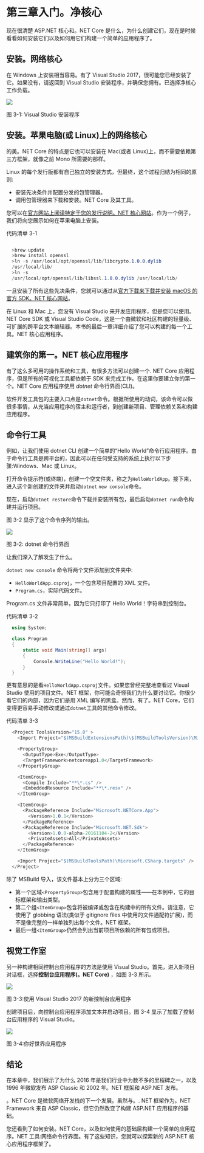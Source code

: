 # 第三章入门。净核心

现在很清楚 ASP.NET 核心和。NET Core 是什么，为什么创建它们，现在是时候看看如何安装它们以及如何用它们构建一个简单的应用程序了。

## 安装。网络核心

在 Windows 上安装相当容易。有了 Visual Studio 2017，很可能您已经安装了它。如果没有，请返回到 Visual Studio 安装程序，并确保您拥有。已选择净核心工作负载。

![](img/image001.png)

图 3-1: Visual Studio 安装程序

## 安装。苹果电脑(或 Linux)上的网络核心

的美。NET Core 的特点是它也可以安装在 Mac(或者 Linux)上，而不需要依赖第三方框架，就像之前 Mono 所需要的那样。

Linux 的每个发行版都有自己独立的安装方式，但最终，这个过程归结为相同的原则:

*   安装先决条件并配置分发的包管理器。
*   调用包管理器来下载和安装。NET Core 及其工具。

您可以在[官方网站上阅读特定于您的发行说明。NET 核心网站](https://www.microsoft.com/net/core)。作为一个例子，我们将向您展示如何在苹果电脑上安装。

代码清单 3-1

```cs

  >brew update
  >brew install openssl
  >ln -s /usr/local/opt/openssl/lib/libcrypto.1.0.0.dylib
  /usr/local/lib/
  >ln -s
  /usr/local/opt/openssl/lib/libssl.1.0.0.dylib /usr/local/lib/

```

一旦安装了所有这些先决条件，您就可以通过从[官方下载来下载并安装 macOS 的官方 SDK。NET 核心网站](https://www.microsoft.com/net/core)。

在 Linux 和 Mac 上，您没有 Visual Studio 来开发应用程序，但是您可以使用。NET Core SDK 或 Visual Studio Code，这是一个由微软和社区构建的轻量级、可扩展的跨平台文本编辑器。本书的最后一章详细介绍了您可以构建的每一个工具。NET 核心应用程序。

## 建筑你的第一。NET 核心应用程序

有了这么多可用的操作系统和工具，有很多方法可以创建一个. NET Core 应用程序，但是所有的可视化工具都依赖于 SDK 来完成工作。在这里你要建立你的第一个。NET Core 应用程序使用 *dotnet* 命令行界面(CLI)。

软件开发工具包的主要入口点是`dotnet`命令。根据所使用的动词，该命令可以做很多事情，从充当应用程序的宿主和运行者，到创建新项目、管理依赖关系和构建应用程序。

## 命令行工具

例如，让我们使用 dotnet CLI 创建一个简单的“Hello World”命令行应用程序。由于命令行工具是跨平台的，因此可以在任何受支持的系统上执行以下步骤:Windows、Mac 或 Linux。

打开命令提示符(或终端)，创建一个空文件夹，称之为`HelloWorldApp`。接下来，进入这个新创建的文件夹并启动`dotnet` `new console`命令。

现在，启动`dotnet restore`命令下载并安装所有包，最后启动`dotnet run`命令构建并运行项目。

图 3-2 显示了这个命令序列的输出。

![](img/image002.png)

图 3-2: dotnet 命令行界面

让我们深入了解发生了什么。

`dotnet new console` 命令将两个文件添加到文件夹中:

*   `HelloWorldApp.csproj`，一个包含项目配置的 XML 文件。
*   `Program.cs`，实际代码文件。

Program.cs 文件非常简单，因为它只打印了 Hello World！字符串到控制台。

代码清单 3-2

```cs
  using System;

  class Program
  {
      static void Main(string[] args)
      {
          Console.WriteLine("Hello World!");
      }
  }

```

更有意思的是看`HelloWorldApp.csproj`文件。如果您曾经完整地查看过 Visual Studio 使用的项目文件。NET 框架，你可能会奇怪我们为什么要讨论它。你很少看它们的内部，因为它们是用 XML 编写的黑盒。然而，有了。NET Core，它们变得更容易手动修改或通过`dotnet`工具的其他命令修改。

代码清单 3-3

```cs
  <Project ToolsVersion="15.0" >
    <Import Project="$(MSBuildExtensionsPath)\$(MSBuildToolsVersion)\Microsoft.Common.props" />

    <PropertyGroup>
      <OutputType>Exe</OutputType>
      <TargetFramework>netcoreapp1.0</TargetFramework>
    </PropertyGroup>

    <ItemGroup>
      <Compile Include="**\*.cs" />
      <EmbeddedResource Include="**\*.resx" />
    </ItemGroup>

    <ItemGroup>
      <PackageReference Include="Microsoft.NETCore.App">
        <Version>1.0.1</Version>
      </PackageReference>
      <PackageReference Include="Microsoft.NET.Sdk">
        <Version>1.0.0-alpha-20161104-2</Version>
        <PrivateAssets>All</PrivateAssets>
      </PackageReference>
    </ItemGroup>

    <Import Project="$(MSBuildToolsPath)\Microsoft.CSharp.targets" />
  </Project>

```

除了 MSBuild 导入，该文件基本上分为三个区域:

*   第一个区域`<PropertyGroup>`包含用于配置构建的属性——在本例中，它的目标框架和输出类型。
*   第二个组`<ItemGroup>`包含将被编译或包含在构建中的所有文件。请注意，它使用了 globbing 语法(类似于 gitignore files 中使用的文件通配符扩展)，而不是像完整的一样单独列出每个文件。NET 框架。
*   最后一组`<ItemGroup>`仍然会列出当前项目所依赖的所有包或项目。

## 视觉工作室

另一种构建相同控制台应用程序的方法是使用 Visual Studio。首先，进入新项目对话框，选择**控制台应用程序(。NET Core)** ，如图 3-3 所示。

![](img/image003.png)

图 3-3:使用 Visual Studio 2017 的新控制台应用程序

创建项目后，向控制台应用程序添加文本并启动项目。图 3-4 显示了加载了控制台应用程序的 Visual Studio。

![](img/image004.png)

图 3-4:你好世界应用程序

## 结论

在本章中，我们展示了为什么 2016 年是我们行业中为数不多的里程碑之一，以及 1996 年微软发布 ASP Classic 和 2002 年。NET 框架和 ASP.NET 发布。

。NET Core 是微软网络开发栈的下一个发展。虽然与。. NET 框架作为。NET Framework 来自 ASP Classic，但它仍然改变了构建 ASP.NET 应用程序的基础。

您还看到了如何安装。NET Core，以及如何使用的基础层构建一个简单的应用程序。NET 工具:网络命令行界面。有了这些知识，您就可以探索新的 ASP.NET 核心应用程序框架了。